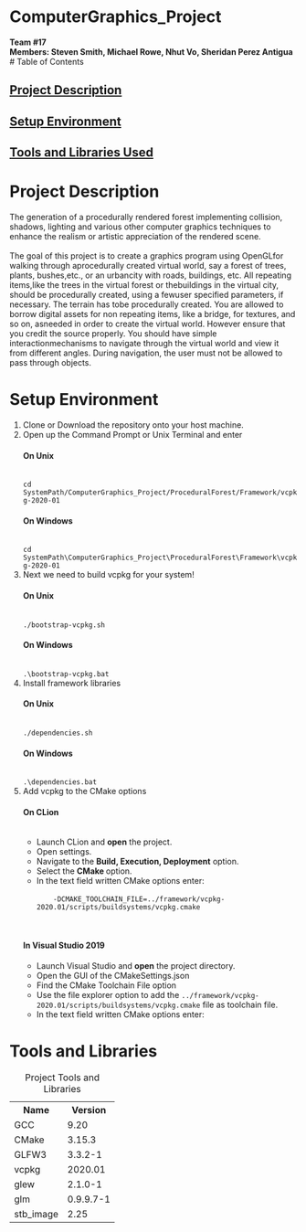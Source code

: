 # ComputerGraphics_Project
<strong>
Team #17<br>
Members: Steven Smith, Michael Rowe, Nhut Vo, Sheridan Perez Antigua<br></strong>
# Table of Contents

<a href="#description"><h2>Project Description</h2></a>
<a href="#SetupEnvironmnet"><h2>Setup Environment</h2></a>
<a href="#Tools"><h2>Tools and Libraries Used</h2></a>


# Project Description
<p id="description">The generation of a procedurally rendered forest implementing collision, shadows, lighting and various other computer graphics techniques to enhance the realism or artistic appreciation of the rendered scene.<br><br>
The goal of this project is to create a graphics program using OpenGLfor walking through aprocedurally created virtual world, say a forest of trees, plants, bushes,etc., or an urbancity with roads, buildings, etc. All repeating items,like the trees in the virtual forest or thebuildings  in  the virtual city, should  be  procedurally  created,  using  a  fewuser  specified parameters, if necessary. The terrain has tobe procedurally created. You are allowed to borrow digital assets for non repeating items, like a bridge, for  textures,  and  so  on,  asneeded  in  order  to  create  the virtual  world.  However  ensure  that  you  credit  the  source properly. You should have simple interactionmechanisms to navigate through the virtual world and view it from different angles. During navigation, the user must not be allowed to pass through objects.</p>

# Setup Environment

<ol>
<li>Clone or Download the repository onto your host machine.</li>
<li>Open up the Command Prompt or Unix Terminal and enter 
    <br>
    <h4>On Unix</h4><br>
    <code>cd SystemPath/ComputerGraphics_Project/ProceduralForest/Framework/vcpkg-2020-01</code>
    <br>
    <h4>On Windows</h4><br>
    <code>cd SystemPath\ComputerGraphics_Project\ProceduralForest\Framework\vcpkg-2020-01</code>
    <br>
</li>
<li> Next we need to build vcpkg for your system!<br>
    <h4>On Unix</h4><br>
    <code>./bootstrap-vcpkg.sh</code>
    <br>
     <h4>On Windows</h4><br>
    <code>.\bootstrap-vcpkg.bat</code>
    <br>
</li>
<li> Install framework libraries
    <h4>On Unix</h4><br>
    <code>./dependencies.sh</code>
    <br>
     <h4>On Windows</h4><br>
    <code>.\dependencies.bat</code>
    <br>
</li>
<li> Add vcpkg to the CMake options
    <h4>On CLion</h4><br>
    <ul>
    <li>Launch CLion and <strong>open</strong> the project.</li>
    <li>Open settings.</li>
    <li>Navigate to the <strong>Build, Execution, Deployment</strong> option.</li>
    <li>Select the <strong> CMake </strong> option.</li>
    <li>In the text field written CMake options enter: <br>
    <code>
    -DCMAKE_TOOLCHAIN_FILE=../framework/vcpkg-2020.01/scripts/buildsystems/vcpkg.cmake
    </code>
    </li>
    </ul>
    <br><h4>In Visual Studio 2019</h4>
     <ul>
    <li>Launch Visual Studio and <strong>open</strong> the project directory.</li>
    <li>Open the GUI of the CMakeSettings.json </li>
    <li>Find the CMake Toolchain File option</li>
    <li>Use the file explorer option to add the <code>../framework/vcpkg-2020.01/scripts/buildsystems/vcpkg.cmake</code> file as toolchain file.</li>
    <li>In the text field written CMake options enter: <br>
    </ul>
</li>
</ol>

<p id="Tools"></p>

# Tools and Libraries

<table>
    <caption> Project Tools and Libraries </caption>
    <tr>
        <th>Name</th>
        <th>Version</th>
    </tr>
    <tr>
        <td>GCC</td>
        <td>9.20</td>
    </tr>
    <tr>
     <td>CMake</td>
     <td>3.15.3</td>
    </tr>
 <tr>
  <td>GLFW3</td>
  <td>3.3.2-1</td>
 </tr>
 <td>vcpkg</td>
 <td>2020.01</td>
  </tr>
 <td>glew</td>
 <td>2.1.0-1</td>
  </tr>
 <td>glm</td>
 <td>0.9.9.7-1</td>
 </tr>
 <td>stb_image</td>
 <td>2.25</td>
 
</table>
